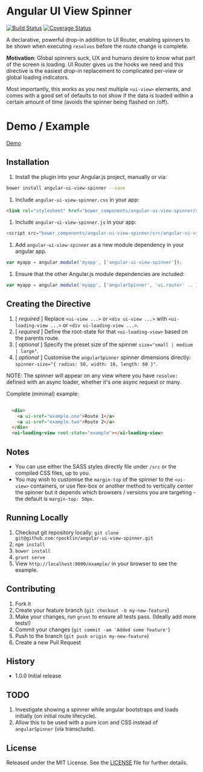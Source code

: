 # Angular UI View Spinner

[![Build Status](https://secure.travis-ci.org/rpocklin/angular-ui-view-spinner.svg)](http:/travis-ci.org/rpocklin/angular-ui-view-spinner)
[![Coverage Status](https://coveralls.io/repos/rpocklin/angular-ui-view-spinner/badge.svg)](https://coveralls.io/r/rpocklin/angular-ui-view-spinner)

A declarative, powerful drop-in addition to UI Router, enabling spinners to be shown when executing `resolves` before
the route change is complete.

**Motivation**: Global spinners suck, UX and humans desire to know what part of the screen is loading.  UI Router gives
us the hooks we need and this directive is the easiest *drop-in* replacement to complicated per-view or global loading indicators.

Most importantly, this works as you nest multiple `<ui-view>` elements, and comes with a good set of defaults to
not show if the data is loaded within a certain amount of time (avoids the spinner being flashed on /off).


# Demo / Example

[Demo](http://rpocklin.github.io/angular-ui-view-spinner/example/index.html)


## Installation

1. Install the plugin into your Angular.js project, manually or via:

  ```sh
  bower install angular-ui-view-spinner --save
  ```

1. Include `angular-ui-view-spinner.css` in your app:

  ```html
  <link rel="stylesheet" href="bower_components/angular-ui-view-spinner/src/angular-ui-view-spinner.css" />
  ```

1. Include `angular-ui-view-spinner.js` in your app:

  ```javascript
  <script src="bower_components/angular-ui-view-spinner/src/angular-ui-view-spinner.js"></script>
  ```

1. Add `angular-ui-view-spinner` as a new module dependency in your angular app.

  ```javascript
  var myapp = angular.module('myapp', ['angular-ui-view-spinner']);
  ```

1. Ensure that the other Angular.js module dependencies are included:

  ```javascript
  var myapp = angular.module('myapp', ['angularSpinner', 'ui.router' .. ]);
  ```

## Creating the Directive

1. [ *required* ] Replace `<ui-view ...>` or `<div ui-view ...>` with `<ui-loading-view ...>` or `<div ui-loading-view ...>`.
1. [ *required* ] Define the root-state for that `<ui-loading-view>` based on the parents route.
1. [ *optional* ] Specify the preset size of the spinner `size="small | medium | large"`.
1. [ *optional* ] Customise the `angularSpinner` spinner dimensions directly: `spinner-size="{ radius: 50, width: 10, length: 60 }"`.

NOTE: The spinner will appear on any view where you have `resolve:` defined with an async loader, whether it's one async request or many.

Complete (minimal) example:

```html
  
  <div>
    <a ui-sref="example.one">Route 1</a>
    <a ui-sref="example.two">Route 2</a>
  </div>
  <ui-loading-view root-state="example"></ui-loading-view>
```


## Notes

- You can use either the SASS styles directly file under `/src` or the compiled CSS files, up to you.
- You may wish to customise the `margin-top` of the spinner to the `<ui-view>` containers,
  or use flex-box or another method to vertically center the spinner but it depends which browsers / versions you are 
  targeting - the default is `margin-top: 50px`.

## Running Locally

1. Checkout git repository locally: `git clone git@github.com:rpocklin/angular-ui-view-spinner.git`
1. `npm install`
1. `bower install`
1. `grunt serve`
1. View `http://localhost:9000/example/` in your browser to see the example.


## Contributing

1. Fork it
2. Create your feature branch (`git checkout -b my-new-feature`)
3. Make your changes, run `grunt` to ensure all tests pass.  (Ideally add more tests!)
3. Commit your changes (`git commit -am 'Added some feature'`)
4. Push to the branch (`git push origin my-new-feature`)
5. Create a new Pull Request


## History

* 1.0.0 Initial release

## TODO

1. Investigate showing a spinner while angular bootstraps and loads initially (on initial route lifecycle).
2. Allow this to be used with a pure icon and CSS instead of `angularSpinner` (via transclude).

## License

Released under the MIT License. See the [LICENSE][license] file for further details.

[license]: https://github.com/rpocklin/angular-ui-view-spinner/blob/master/LICENSE
